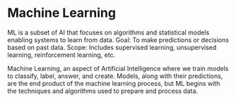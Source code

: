 # Machine Learning

ML is a subset of AI that focuses on algorithms and statistical models enabling systems to learn from data. 
Goal: To make predictions or decisions based on past data.
Scope: Includes supervised learning, unsupervised learning, reinforcement learning, etc.

Machine Learning, an aspect of Artificial Intelligence where we train models to classify, label, answer, and create. 
Models, along with their predictions, are the end product of the machine learning process, but ML begins with the techniques and algorithms used to prepare and process data.
